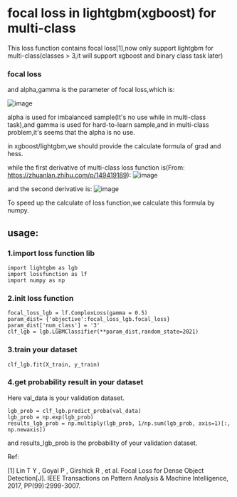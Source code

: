 # focal loss in lightgbm(xgboost) for multi-class
This loss function contains focal loss[1],now only support lightgbm for multi-class(classes > 3,it will support xgboost and binary class task later)

### focal loss
and alpha,gamma is the parameter of focal loss,which is:

![image](https://user-images.githubusercontent.com/55391817/113478054-f4fc4980-94b8-11eb-81b5-b10014af1a53.png)

alpha is used for imbalanced sample(It's no use while in multi-class task),and gamma is used for hard-to-learn sample,and in multi-class problem,it's seems that the alpha is no use.

in xgboost/lightgbm,we should provide the calculate formula of grad and hess.

while the first derivative of multi-class loss function is(From: https://zhuanlan.zhihu.com/p/149419189):
     ![image](https://user-images.githubusercontent.com/55391817/115137525-3fed9380-a059-11eb-9484-977b81dbda8c.png)
     
and the second derivative is:
     ![image](https://user-images.githubusercontent.com/55391817/115137531-47ad3800-a059-11eb-9df7-045119509bc3.png)
   
To speed up the calculate of loss function,we calculate this formula by numpy.

## usage:

### 1.import loss function lib
```
import lightgbm as lgb
import lossfunction as lf
import numpy as np
```
### 2.init loss function
```
focal_loss_lgb = lf.ComplexLoss(gamma = 0.5)
param_dist= {'objective':focal_loss_lgb.focal_loss}
param_dist['num_class'] = '3'
clf_lgb = lgb.LGBMClassifier(**param_dist,random_state=2021)
```
### 3.train your dataset
```
clf_lgb.fit(X_train, y_train)
```
### 4.get probability result in your dataset
Here val_data is your validation dataset.

```
lgb_prob = clf_lgb.predict_proba(val_data)
lgb_prob = np.exp(lgb_prob)
results_lgb_prob = np.multiply(lgb_prob, 1/np.sum(lgb_prob, axis=1)[:, np.newaxis])
```
and results_lgb_prob is the probability of your validation dataset.

Ref:

[1] Lin T Y ,  Goyal P ,  Girshick R , et al. Focal Loss for Dense Object Detection[J]. IEEE Transactions on Pattern Analysis & Machine Intelligence, 2017, PP(99):2999-3007.
